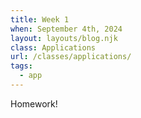 ```yaml
---
title: Week 1
when: September 4th, 2024
layout: layouts/blog.njk
class: Applications
url: /classes/applications/
tags:
  - app
---
```


Homework!
